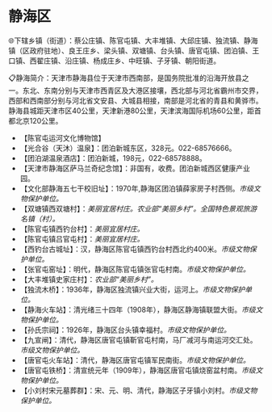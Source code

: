 # 静海区  
🌐下辖乡镇（街道）：蔡公庄镇、陈官屯镇、大丰堆镇、大邱庄镇、独流镇、静海镇（区政府驻地）、良王庄乡、梁头镇、双塘镇、台头镇、唐官屯镇、团泊镇、王口镇、西翟庄镇、沿庄镇、杨成庄乡、中旺镇、子牙镇、朝阳街道。  
  
📋静海简介：天津市静海县位于天津市西南部，是国务院批准的沿海开放县之一。东北、东南分别与天津市西青区及大港区接壤，西北部与河北省霸州市交界，西部和西南部分别与河北省文安县、大城县相接，南部是河北省的青县和黄骅市。静海县城距天津市区40公里，天津新港80公里，天津滨海国际机场60公里，距首都北京120公里。  
  
* 【陈官屯运河文化博物馆】  
* 【光合谷（天沐）温泉】：团泊新城东区，328元。022-68576666。  
* 【团泊湖温泉酒店】：团泊新城，198元，022-68578888。  
* 【天津市静海区萨马兰奇纪念馆】：非国有，收费。团泊新城西区健康产业园。  
* 【文化部静海五七干校旧址】：1970年,静海区团泊镇薛家房子村西侧。*市级文物保护单位。*      
* 【双塘镇西双塘村】：*美丽宜居村庄。农业部“美丽乡村”。全国特色景观旅游名镇（村）。*  
* 【陈官屯镇西钓台村】：*美丽宜居村庄。*  
* 【陈官屯镇吕官屯村】：*美丽宜居村庄。*  
* 【西钓台古城址】：汉，静海区陈官屯镇西钓台村西北约400米。*市级文物保护单位。*
* 【张官屯窑址】：明代，静海区陈官屯镇张官屯村南。*市级文物保护单位。*  
* 【大丰堆镇史家庄村】：*农业部“美丽乡村”。*    
* 【独流木桥】：1936年，静海区独流镇兴业大街，运河上。*市级文物保护单位。*
* 【静海火车站】：清光绪三十四年（1908年），静海区静海镇联盟大街。*市级文物保护单位。*
* 【孙氏宗祠】：1926年，静海区台头镇幸福村。*市级文物保护单位。*
* 【九宣闸】：清代，静海区唐官屯镇靳官屯村南，马厂减河与南运河交汇处。*市级文物保护单位。*
* 【唐官屯火车站】：清代，静海区唐官屯镇军民南街。*市级文物保护单位。*
* 【唐官屯铁桥】：清宣统元年（1909年），静海区唐官屯镇烧窑盆村南。*市级文物保护单位。*
* 【小刘村宋元墓葬群】：宋、元、明、清代，静海区子牙镇小刘村。*市级文物保护单位。*